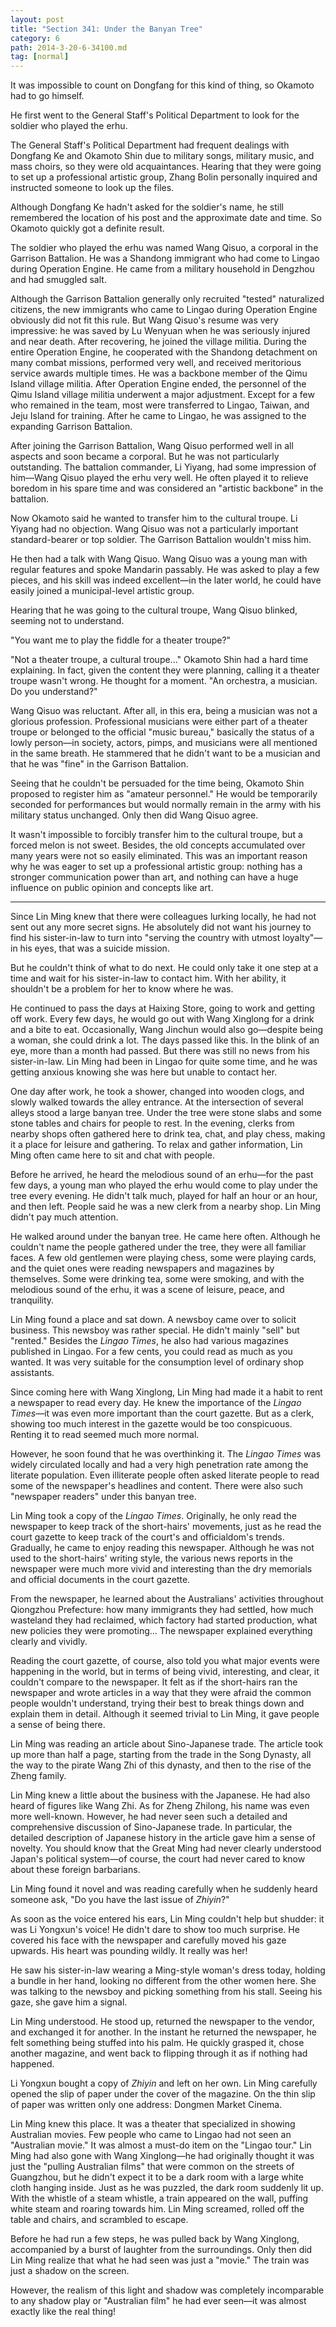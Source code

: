 ```yaml
---
layout: post
title: "Section 341: Under the Banyan Tree"
category: 6
path: 2014-3-20-6-34100.md
tag: [normal]
---
```


It was impossible to count on Dongfang for this kind of thing, so Okamoto had to go himself.

He first went to the General Staff's Political Department to look for the soldier who played the erhu.

The General Staff's Political Department had frequent dealings with Dongfang Ke and Okamoto Shin due to military songs, military music, and mass choirs, so they were old acquaintances. Hearing that they were going to set up a professional artistic group, Zhang Bolin personally inquired and instructed someone to look up the files.

Although Dongfang Ke hadn't asked for the soldier's name, he still remembered the location of his post and the approximate date and time. So Okamoto quickly got a definite result.

The soldier who played the erhu was named Wang Qisuo, a corporal in the Garrison Battalion. He was a Shandong immigrant who had come to Lingao during Operation Engine. He came from a military household in Dengzhou and had smuggled salt.

Although the Garrison Battalion generally only recruited "tested" naturalized citizens, the new immigrants who came to Lingao during Operation Engine obviously did not fit this rule. But Wang Qisuo's resume was very impressive: he was saved by Lu Wenyuan when he was seriously injured and near death. After recovering, he joined the village militia. During the entire Operation Engine, he cooperated with the Shandong detachment on many combat missions, performed very well, and received meritorious service awards multiple times. He was a backbone member of the Qimu Island village militia. After Operation Engine ended, the personnel of the Qimu Island village militia underwent a major adjustment. Except for a few who remained in the team, most were transferred to Lingao, Taiwan, and Jeju Island for training. After he came to Lingao, he was assigned to the expanding Garrison Battalion.

After joining the Garrison Battalion, Wang Qisuo performed well in all aspects and soon became a corporal. But he was not particularly outstanding. The battalion commander, Li Yiyang, had some impression of him—Wang Qisuo played the erhu very well. He often played it to relieve boredom in his spare time and was considered an "artistic backbone" in the battalion.

Now Okamoto said he wanted to transfer him to the cultural troupe. Li Yiyang had no objection. Wang Qisuo was not a particularly important standard-bearer or top soldier. The Garrison Battalion wouldn't miss him.

He then had a talk with Wang Qisuo. Wang Qisuo was a young man with regular features and spoke Mandarin passably. He was asked to play a few pieces, and his skill was indeed excellent—in the later world, he could have easily joined a municipal-level artistic group.

Hearing that he was going to the cultural troupe, Wang Qisuo blinked, seeming not to understand.

"You want me to play the fiddle for a theater troupe?"

"Not a theater troupe, a cultural troupe..." Okamoto Shin had a hard time explaining. In fact, given the content they were planning, calling it a theater troupe wasn't wrong. He thought for a moment. "An orchestra, a musician. Do you understand?"

Wang Qisuo was reluctant. After all, in this era, being a musician was not a glorious profession. Professional musicians were either part of a theater troupe or belonged to the official "music bureau," basically the status of a lowly person—in society, actors, pimps, and musicians were all mentioned in the same breath. He stammered that he didn't want to be a musician and that he was "fine" in the Garrison Battalion.

Seeing that he couldn't be persuaded for the time being, Okamoto Shin proposed to register him as "amateur personnel." He would be temporarily seconded for performances but would normally remain in the army with his military status unchanged. Only then did Wang Qisuo agree.

It wasn't impossible to forcibly transfer him to the cultural troupe, but a forced melon is not sweet. Besides, the old concepts accumulated over many years were not so easily eliminated. This was an important reason why he was eager to set up a professional artistic group: nothing has a stronger communication power than art, and nothing can have a huge influence on public opinion and concepts like art.

---

Since Lin Ming knew that there were colleagues lurking locally, he had not sent out any more secret signs. He absolutely did not want his journey to find his sister-in-law to turn into "serving the country with utmost loyalty"—in his eyes, that was a suicide mission.

But he couldn't think of what to do next. He could only take it one step at a time and wait for his sister-in-law to contact him. With her ability, it shouldn't be a problem for her to know where he was.

He continued to pass the days at Haixing Store, going to work and getting off work. Every few days, he would go out with Wang Xinglong for a drink and a bite to eat. Occasionally, Wang Jinchun would also go—despite being a woman, she could drink a lot. The days passed like this. In the blink of an eye, more than a month had passed. But there was still no news from his sister-in-law. Lin Ming had been in Lingao for quite some time, and he was getting anxious knowing she was here but unable to contact her.

One day after work, he took a shower, changed into wooden clogs, and slowly walked towards the alley entrance. At the intersection of several alleys stood a large banyan tree. Under the tree were stone slabs and some stone tables and chairs for people to rest. In the evening, clerks from nearby shops often gathered here to drink tea, chat, and play chess, making it a place for leisure and gathering. To relax and gather information, Lin Ming often came here to sit and chat with people.

Before he arrived, he heard the melodious sound of an erhu—for the past few days, a young man who played the erhu would come to play under the tree every evening. He didn't talk much, played for half an hour or an hour, and then left. People said he was a new clerk from a nearby shop. Lin Ming didn't pay much attention.

He walked around under the banyan tree. He came here often. Although he couldn't name the people gathered under the tree, they were all familiar faces. A few old gentlemen were playing chess, some were playing cards, and the quiet ones were reading newspapers and magazines by themselves. Some were drinking tea, some were smoking, and with the melodious sound of the erhu, it was a scene of leisure, peace, and tranquility.

Lin Ming found a place and sat down. A newsboy came over to solicit business. This newsboy was rather special. He didn't mainly "sell" but "rented." Besides the *Lingao Times*, he also had various magazines published in Lingao. For a few cents, you could read as much as you wanted. It was very suitable for the consumption level of ordinary shop assistants.

Since coming here with Wang Xinglong, Lin Ming had made it a habit to rent a newspaper to read every day. He knew the importance of the *Lingao Times*—it was even more important than the court gazette. But as a clerk, showing too much interest in the gazette would be too conspicuous. Renting it to read seemed much more normal.

However, he soon found that he was overthinking it. The *Lingao Times* was widely circulated locally and had a very high penetration rate among the literate population. Even illiterate people often asked literate people to read some of the newspaper's headlines and content. There were also such "newspaper readers" under this banyan tree.

Lin Ming took a copy of the *Lingao Times*. Originally, he only read the newspaper to keep track of the short-hairs' movements, just as he read the court gazette to keep track of the court's and officialdom's trends. Gradually, he came to enjoy reading this newspaper. Although he was not used to the short-hairs' writing style, the various news reports in the newspaper were much more vivid and interesting than the dry memorials and official documents in the court gazette.

From the newspaper, he learned about the Australians' activities throughout Qiongzhou Prefecture: how many immigrants they had settled, how much wasteland they had reclaimed, which factory had started production, what new policies they were promoting... The newspaper explained everything clearly and vividly.

Reading the court gazette, of course, also told you what major events were happening in the world, but in terms of being vivid, interesting, and clear, it couldn't compare to the newspaper. It felt as if the short-hairs ran the newspaper and wrote articles in a way that they were afraid the common people wouldn't understand, trying their best to break things down and explain them in detail. Although it seemed trivial to Lin Ming, it gave people a sense of being there.

Lin Ming was reading an article about Sino-Japanese trade. The article took up more than half a page, starting from the trade in the Song Dynasty, all the way to the pirate Wang Zhi of this dynasty, and then to the rise of the Zheng family.

Lin Ming knew a little about the business with the Japanese. He had also heard of figures like Wang Zhi. As for Zheng Zhilong, his name was even more well-known. However, he had never seen such a detailed and comprehensive discussion of Sino-Japanese trade. In particular, the detailed description of Japanese history in the article gave him a sense of novelty. You should know that the Great Ming had never clearly understood Japan's political system—of course, the court had never cared to know about these foreign barbarians.

Lin Ming found it novel and was reading carefully when he suddenly heard someone ask, "Do you have the last issue of *Zhiyin*?"

As soon as the voice entered his ears, Lin Ming couldn't help but shudder: it was Li Yongxun's voice! He didn't dare to show too much surprise. He covered his face with the newspaper and carefully moved his gaze upwards. His heart was pounding wildly. It really was her!

He saw his sister-in-law wearing a Ming-style woman's dress today, holding a bundle in her hand, looking no different from the other women here. She was talking to the newsboy and picking something from his stall. Seeing his gaze, she gave him a signal.

Lin Ming understood. He stood up, returned the newspaper to the vendor, and exchanged it for another. In the instant he returned the newspaper, he felt something being stuffed into his palm. He quickly grasped it, chose another magazine, and went back to flipping through it as if nothing had happened.

Li Yongxun bought a copy of *Zhiyin* and left on her own. Lin Ming carefully opened the slip of paper under the cover of the magazine. On the thin slip of paper was written only one address: Dongmen Market Cinema.

Lin Ming knew this place. It was a theater that specialized in showing Australian movies. Few people who came to Lingao had not seen an "Australian movie." It was almost a must-do item on the "Lingao tour." Lin Ming had also gone with Wang Xinglong—he had originally thought it was just the "pulling Australian films" that were common on the streets of Guangzhou, but he didn't expect it to be a dark room with a large white cloth hanging inside. Just as he was puzzled, the dark room suddenly lit up. With the whistle of a steam whistle, a train appeared on the wall, puffing white steam and roaring towards him. Lin Ming screamed, rolled off the table and chairs, and scrambled to escape.

Before he had run a few steps, he was pulled back by Wang Xinglong, accompanied by a burst of laughter from the surroundings. Only then did Lin Ming realize that what he had seen was just a "movie." The train was just a shadow on the screen.

However, the realism of this light and shadow was completely incomparable to any shadow play or "Australian film" he had ever seen—it was almost exactly like the real thing!